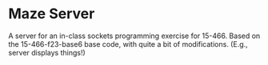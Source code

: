 # Maze Server

A server for an in-class sockets programming exercise for 15-466. Based on the 15-466-f23-base6 base code, with quite a bit of modifications. (E.g., server displays things!)
